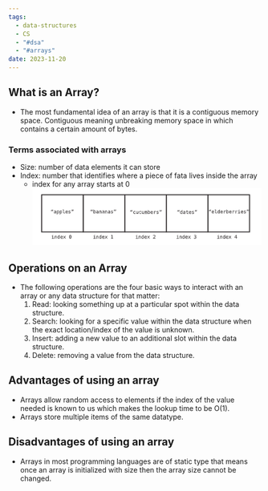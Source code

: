 ```yaml
---
tags:
  - data-structures
  - CS
  - "#dsa"
  - "#arrays"
date: 2023-11-20
---
```

## What is an Array?

- The most fundamental idea of an array is that it is a contiguous memory space. Contiguous meaning unbreaking memory space in which contains a certain amount of bytes.
### Terms associated with arrays
- Size: number of data elements it can store
- Index: number that identifies where a piece of fata lives inside the array
	- index for any array starts at 0
	![Array](../images/array-basic.png)

## Operations on an Array

- The following operations are the four basic ways to interact with an array or any data structure for that matter:
	1. Read: looking something up at a particular spot within the data structure.
	2. Search: looking for a specific value within the data structure when the exact location/index of the value is unknown.
	3. Insert: adding a new value to an additional slot within the data structure.
	4. Delete: removing a value from the data structure.

## Advantages of using an array

- Arrays allow random access to elements if the index of the value needed is known to us which makes the lookup time to be O(1).
- Arrays store multiple items of the same datatype.

## Disadvantages of using an array

- Arrays in most programming languages are of static type that means once an array is initialized with size then the array size cannot be changed.